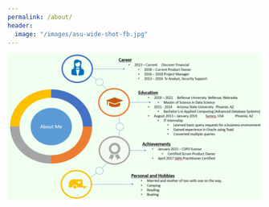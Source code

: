 ```yaml
---
permalink: /about/
header:
  image: "/images/asu-wide-shot-fb.jpg"
---
```


![plot](/images/aboutMePic.PNG)
